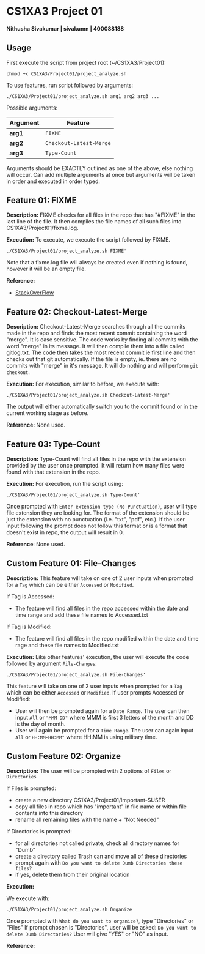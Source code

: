 # CS1XA3 Project 01 
#### Nithusha Sivakumar | sivakumn | 400088188

## Usage

First execute the script from project root (~/CS1XA3/Project01):

`chmod +x CS1XA3/Project01/project_analyze.sh`

To use features, run script followed by arguments:

`./CS1XA3/Project01/project_analyze.sh arg1 arg2 arg3 ...`

Possible arguments:

| Argument | Feature |
| -------- | ------- |
| **arg1** | `FIXME` |
| **arg2** | `Checkout-Latest-Merge` |
| **arg3** | `Type-Count` |

Arguments should be EXACTLY outlined as one of the above, else nothing will occur. Can add multiple arguments at once but arguments will be taken in order and executed in order typed.

## Feature 01: FIXME

**Description:**
FIXME checks for all files in the repo that has "#FIXME" in the last line of the file. It then compiles the file names of all such files into CS1XA3/Project01/fixme.log.

**Execution:** 
To execute, we execute the script followed by FIXME.

`./CS1XA3/Project01/project_analyze.sh FIXME'`

Note that a fixme.log file will always be created even if nothing is found, however it will be an empty file.

**Reference:** 
 - [StackOverFlow](https://stackoverflow.com/questions/965053/extract-filename-and-extension-in-bash)

## Feature 02: Checkout-Latest-Merge

**Description:**
Checkout-Latest-Merge searches through all the commits made in the repo and finds the most recent commit containing the word "merge". It is case sensitive. The code works by finding all commits with the word "merge" in its message. It will then compile them into a file called gitlog.txt. The code then takes the most recent commit ie first line and then checks out that git automatically. If the file is empty, ie. there are no commits with "merge" in it's message. It will do nothing and will perform `git checkout`. 

**Execution:**
For execution, similar to before, we execute with:

`./CS1XA3/Project01/project_analyze.sh Checkout-Latest-Merge'`

The output will either automatically switch you to the commit found or in the current working stage as before.

**Reference:** None used.

## Feature 03: Type-Count

**Description:**
Type-Count will find all files in the repo with the extension provided by the user once prompted. It will return how many files were found with that extension in the repo.

**Execution:**
For execution, run the script using:

`./CS1XA3/Project01/project_analyze.sh Type-Count'`

Once prompted with `Enter extension type (No Punctuation)`, user will type file extension they are looking for. The format of the extension should be just the extension with no punctuation (i.e. "txt", "pdf", etc.). If the user input following the prompt does not follow this format or is a format that doesn't exist in repo, the output will result in 0.

**Reference**: None used.

## Custom Feature 01: File-Changes

**Description:** 
This feature will take on one of 2 user inputs when prompted for a `Tag` which can be either `Accessed` or `Modified`.

If Tag is Accessed:
- The feature will find all files in the repo accessed within the date and time range and add these file names to Accessed.txt

If Tag is Modified:
- The feature will find all files in the repo modified within the date and time rage and these file names to Modified.txt

**Execution:** 
Like other features' execution, the user will execute the code followed by argument `File-Changes`:

`./CS1XA3/Project01/project_analyze.sh File-Changes'`  

This feature will take on one of 2 user inputs when prompted for a `Tag` which can be either `Accessed` or `Modified`.                                                                  If user prompts Accessed or Modified:                                                                                                                                                  
 - User will then be prompted again for a `Date Range`. The user can then input `All` or `"MMM DD"` where MMM is first 3 letters of the month and DD is the day of month.               
 - User will again be prompted for a `Time Range`. The user can again input `All` or `HH:MM-HH:MM"` where HH:MM is using military time. 

## Custom Feature 02: Organize

**Description:**
The user will be prompted with 2 options of `Files` or `Directories`

If Files is prompted:
 - create a new directory CS1XA3/Project01/Important-$USER
 - copy all files in repo which has "important" in file name or within file contents into this directory
 - rename all remaining files with the name + "Not Needed"

If Directories is prompted:
 - for all directories not called private, check all directory names for "Dumb" 
 - create a directory called Trash can and move all of these directories
 - prompt again with `Do you want to delete Dumb Directories these files?`
 - if yes, delete them from their original location

**Execution:**

We execute with:

`./CS1XA3/Project01/project_analyze.sh Organize`

Once prompted with `What do you want to organize?`, type "Directories" or "Files"
If prompt chosen is "Directories", user will be asked:
 `Do you want to delete Dumb Directories?`
User will give "YES" or "NO" as input. 

**Reference:**	
